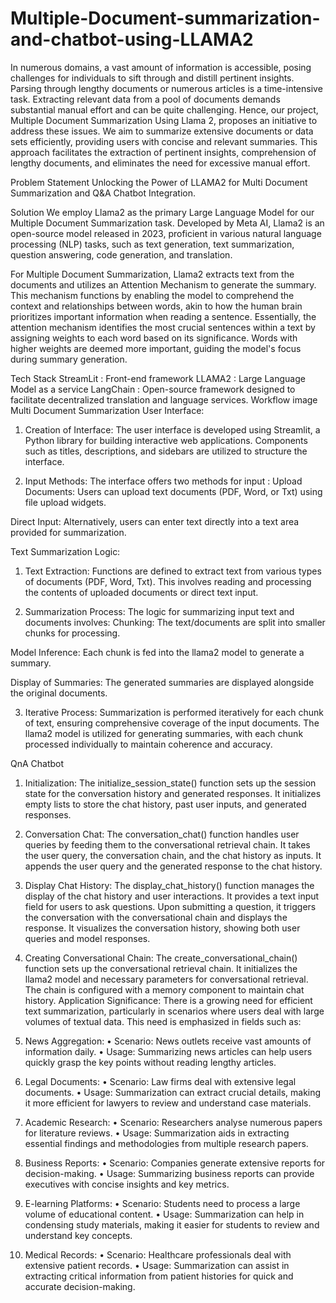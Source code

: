 # Multiple-Document-summarization-and-chatbot-using-LLAMA2
In numerous domains, a vast amount of information is accessible, posing challenges for individuals to sift through and distill pertinent insights. Parsing through lengthy documents or numerous articles is a time-intensive task. Extracting relevant data from a pool of documents demands substantial manual effort and can be quite challenging. Hence, our project, Multiple Document Summarization Using Llama 2, proposes an initiative to address these issues. We aim to summarize extensive documents or data sets efficiently, providing users with concise and relevant summaries. This approach facilitates the extraction of pertinent insights, comprehension of lengthy documents, and eliminates the need for excessive manual effort.

Problem Statement
Unlocking the Power of LLAMA2 for Multi Document Summarization and Q&A Chatbot Integration.

Solution
We employ Llama2 as the primary Large Language Model for our Multiple Document Summarization task. Developed by Meta AI, Llama2 is an open-source model released in 2023, proficient in various natural language processing (NLP) tasks, such as text generation, text summarization, question answering, code generation, and translation.

For Multiple Document Summarization, Llama2 extracts text from the documents and utilizes an Attention Mechanism to generate the summary. This mechanism functions by enabling the model to comprehend the context and relationships between words, akin to how the human brain prioritizes important information when reading a sentence. Essentially, the attention mechanism identifies the most crucial sentences within a text by assigning weights to each word based on its significance. Words with higher weights are deemed more important, guiding the model's focus during summary generation.

Tech Stack
StreamLit : Front-end framework
LLAMA2 : Large Language Model as a service
LangChain : Open-source framework designed to facilitate decentralized translation and language services.
Workflow
image
Multi Document Summarization
User Interface:
1. Creation of Interface:
The user interface is developed using Streamlit, a Python library for building interactive web applications.
Components such as titles, descriptions, and sidebars are utilized to structure the interface.

2. Input Methods:
The interface offers two methods for input :
Upload Documents:
Users can upload text documents (PDF, Word, or Txt) using file upload widgets.

Direct Input:
Alternatively, users can enter text directly into a text area provided for summarization.

Text Summarization Logic:
1. Text Extraction:
Functions are defined to extract text from various types of documents (PDF, Word, Txt).
This involves reading and processing the contents of uploaded documents or direct text input.

2. Summarization Process:
The logic for summarizing input text and documents involves:
Chunking:
The text/documents are split into smaller chunks for processing.

Model Inference:
Each chunk is fed into the llama2 model to generate a summary.

Display of Summaries:
The generated summaries are displayed alongside the original documents.

3. Iterative Process:
Summarization is performed iteratively for each chunk of text, ensuring comprehensive coverage of the input documents.
The llama2 model is utilized for generating summaries, with each chunk processed individually to maintain coherence and accuracy.

QnA Chatbot
1. Initialization:
The initialize_session_state() function sets up the session state for the conversation history and generated responses.
It initializes empty lists to store the chat history, past user inputs, and generated responses.
2. Conversation Chat:
The conversation_chat() function handles user queries by feeding them to the conversational retrieval chain.
It takes the user query, the conversation chain, and the chat history as inputs.
It appends the user query and the generated response to the chat history.
3. Display Chat History:
The display_chat_history() function manages the display of the chat history and user interactions.
It provides a text input field for users to ask questions.
Upon submitting a question, it triggers the conversation with the conversational chain and displays the response.
It visualizes the conversation history, showing both user queries and model responses.
4. Creating Conversational Chain:
The create_conversational_chain() function sets up the conversational retrieval chain.
It initializes the llama2 model and necessary parameters for conversational retrieval.
The chain is configured with a memory component to maintain chat history.
Application Significance:
There is a growing need for efficient text summarization, particularly in scenarios where users deal with large volumes of textual data. This need is emphasized in fields such as:

1. News Aggregation:
• Scenario: News outlets receive vast amounts of information daily.
• Usage: Summarizing news articles can help users quickly grasp the key points without reading lengthy articles.

2. Legal Documents:
• Scenario: Law firms deal with extensive legal documents.
• Usage: Summarization can extract crucial details, making it more efficient for lawyers to review and understand case materials.

3. Academic Research:
• Scenario: Researchers analyse numerous papers for literature reviews.
• Usage: Summarization aids in extracting essential findings and methodologies from multiple research papers.

4. Business Reports:
• Scenario: Companies generate extensive reports for decision-making.
• Usage: Summarizing business reports can provide executives with concise insights and key metrics.

5. E-learning Platforms:
• Scenario: Students need to process a large volume of educational content.
• Usage: Summarization can help in condensing study materials, making it easier for students to review and understand key concepts.

6. Medical Records:
• Scenario: Healthcare professionals deal with extensive patient records.
• Usage: Summarization can assist in extracting critical information from patient histories for quick and accurate decision-making.
